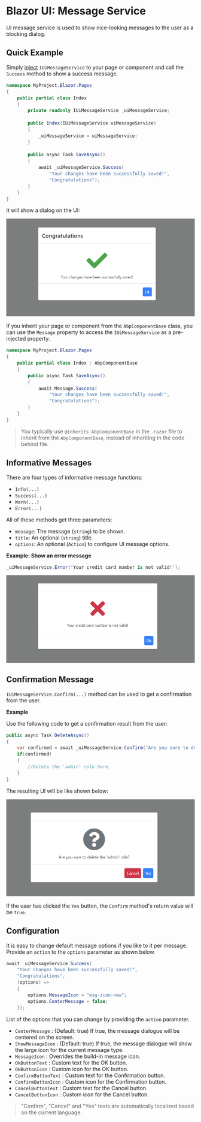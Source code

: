 # Blazor UI: Message Service

UI message service is used to show nice-looking messages to the user as a blocking dialog.

## Quick Example

Simply [inject](../../Dependency-Injection.md) `IUiMessageService` to your page or component and call the `Success` method to show a success message.

```csharp
namespace MyProject.Blazor.Pages
{
    public partial class Index
    {
        private readonly IUiMessageService _uiMessageService;

        public Index(IUiMessageService uiMessageService)
        {
            _uiMessageService = uiMessageService;
        }

        public async Task SaveAsync()
        {
            await _uiMessageService.Success(
                "Your changes have been successfully saved!",
                "Congratulations");
        }
    }
}
```

It will show a dialog on the UI:

![blazor-message-success](../../images/blazor-message-success.png)

If you inherit your page or component from the `AbpComponentBase` class, you can use the `Message` property to access the `IUiMessageService` as a pre-injected property.

```csharp
namespace MyProject.Blazor.Pages
{
    public partial class Index : AbpComponentBase
    {
        public async Task SaveAsync()
        {
            await Message.Success(
                "Your changes have been successfully saved!",
                "Congratulations");
        }
    }
}
```
> You typically use `@inherits AbpComponentBase` in the `.razor` file to inherit from the `AbpComponentBase`, instead of inheriting in the code behind file.

## Informative Messages

There are four types of informative message functions:

* `Info(...)`
* `Success(...)`
* `Warn(...)`
* `Error(...)`

All of these methods get three parameters:

* `message`: The message (`string`) to be shown.
* `title`: An optional (`string`) title.
* `options`: An optional (`Action`) to configure UI message options.

**Example: Show an error message**

````csharp
_uiMessageService.Error('Your credit card number is not valid!');
````

![blazor-message-success](../../images/blazor-message-error.png)


## Confirmation Message

`IUiMessageService.Confirm(...)` method can be used to get a confirmation from the user.

**Example**

Use the following code to get a confirmation result from the user:

```csharp
public async Task DeleteAsync()
{
    var confirmed = await _uiMessageService.Confirm("Are you sure to delete the 'admin' role?");
    if(confirmed)
    {
        //Delete the 'admin' role here.
    }
}
```

The resulting UI will be like shown below:

![blazor-message-confirm](../../images/blazor-message-confirm.png)

If the user has clicked the `Yes` button, the `Confirm` method's return value will be `true`.

## Configuration

It is easy to change default message options if you like to it per message. Provide an `action` to the `options` parameter as shown below.

```csharp
await _uiMessageService.Success(
    "Your changes have been successfully saved!",
    "Congratulations",
    (options) =>
    {
        options.MessageIcon = "msg-icon-new";
        options.CenterMessage = false;
    });
```

List of the options that you can change by providing the `action` parameter.

* `CenterMessage` : (Default: true) If true, the message dialogue will be centered on the screen.
* `ShowMessageIcon` : (Default: true) If true, the message dialogue will show the large icon for the current message type.
* `MessageIcon` : Overrides the build-in message icon.
* `OkButtonText` : Custom text for the OK button.
* `OkButtonIcon` : Custom icon for the OK button.
* `ConfirmButtonText` : Custom text for the Confirmation button.
* `ConfirmButtonIcon` : Custom icon for the Confirmation button.
* `CancelButtonText` : Custom text for the Cancel button.
* `CancelButtonIcon` : Custom icon for the Cancel button.

> "Confirm", "Cancel" and "Yes" texts are automatically localized based on the current language.